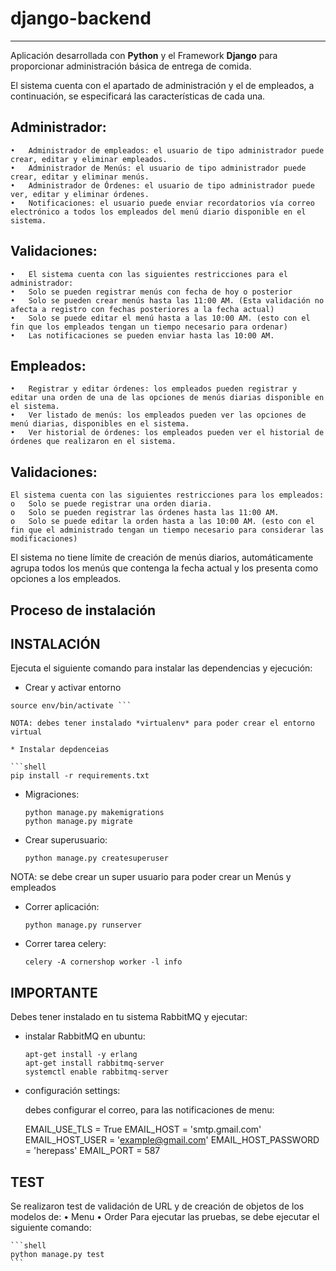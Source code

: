 
# django-backend
---

Aplicación desarrollada con **Python** y el Framework **Django** para proporcionar administración básica de entrega de comida.

El sistema cuenta con el apartado de administración y el de empleados, a continuación, se especificará las características de cada una.

## Administrador:
	•	Administrador de empleados: el usuario de tipo administrador puede crear, editar y eliminar empleados.
	•	Administrador de Menús: el usuario de tipo administrador puede crear, editar y eliminar menús.
	•	Administrador de Órdenes: el usuario de tipo administrador puede ver, editar y eliminar órdenes.
	•	Notificaciones: el usuario puede enviar recordatorios vía correo electrónico a todos los empleados del menú diario disponible en el sistema.
## Validaciones:
	•	El sistema cuenta con las siguientes restricciones para el administrador:
	•	Solo se pueden registrar menús con fecha de hoy o posterior
	•	Solo se pueden crear menús hasta las 11:00 AM. (Esta validación no afecta a registro con fechas posteriores a la fecha actual)
	•	Solo se puede editar el menú hasta a las 10:00 AM. (esto con el fin que los empleados tengan un tiempo necesario para ordenar)
	•	Las notificaciones se pueden enviar hasta las 10:00 AM.

## Empleados:
	•	Registrar y editar órdenes: los empleados pueden registrar y editar una orden de una de las opciones de menús diarias disponible en el sistema.
	•	Ver listado de menús: los empleados pueden ver las opciones de menú diarias, disponibles en el sistema.
	•	Ver historial de órdenes: los empleados pueden ver el historial de órdenes que realizaron en el sistema.

## Validaciones:
	El sistema cuenta con las siguientes restricciones para los empleados:
	o	Solo se puede registrar una orden diaria.
	o	Solo se pueden registrar las órdenes hasta las 11:00 AM.
	o	Solo se puede editar la orden hasta a las 10:00 AM. (esto con el fin que el administrado tengan un tiempo necesario para considerar las modificaciones)

El sistema no tiene límite de creación de menús diarios, automáticamente agrupa todos los menús que contenga la fecha actual y los presenta como opciones a los empleados.


## Proceso de instalación

## INSTALACIÓN
Ejecuta el siguiente comando para instalar las dependencias y ejecución:

- Crear y activar entorno
``` shell virtualenv env --python=python3 
source env/bin/activate ```

NOTA: debes tener instalado *virtualenv* para poder crear el entorno virtual

* Instalar depdenceias

```shell
pip install -r requirements.txt
```

* Migraciones:

	```shell
	python manage.py makemigrations
	python manage.py migrate

	```

* Crear superusuario:

	```shell
	python manage.py createsuperuser
	```
NOTA: se debe crear un super usuario para poder crear un Menús y empleados

* Correr aplicación:
	```shell
	python manage.py runserver
	```
* Correr tarea celery:
	```shell
	celery -A cornershop worker -l info
	```

## IMPORTANTE

Debes tener instalado en tu sistema RabbitMQ y ejecutar:

* instalar RabbitMQ en ubuntu:
	```shell
	apt-get install -y erlang
    apt-get install rabbitmq-server
    systemctl enable rabbitmq-server
	```

* configuración settings:

  debes configurar el correo, para las notificaciones de menu:

    EMAIL_USE_TLS = True
    EMAIL_HOST = 'smtp.gmail.com'
    EMAIL_HOST_USER = 'example@gmail.com'
    EMAIL_HOST_PASSWORD = 'herepass'
    EMAIL_PORT = 587


## TEST

Se realizaron test de validación de URL y de creación de objetos de los modelos de:
•	Menu
•	Order
Para ejecutar las pruebas, se debe ejecutar el siguiente comando:

	```shell
	python manage.py test
	```









